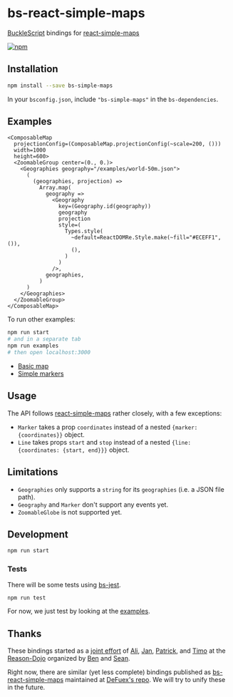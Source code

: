 # bs-react-simple-maps

[BuckleScript](https://github.com/bucklescript/bucklescript) bindings for [react-simple-maps](https://github.com/zcreativelabs/react-simple-maps)

[![npm](https://img.shields.io/npm/v/bs-simple-maps.svg)](https://www.npmjs.com/package/bs-simple-maps)

## Installation

```sh
npm install --save bs-simple-maps
```

In your `bsconfig.json`, include `"bs-simple-maps"` in the `bs-dependencies`.

## Examples

```reason
<ComposableMap
  projectionConfig=(ComposableMap.projectionConfig(~scale=200, ()))
  width=1000
  height=600>
  <ZoomableGroup center=(0., 0.)>
    <Geographies geography="/examples/world-50m.json">
      (
        (geographies, projection) =>
          Array.map(
            geography =>
              <Geography
                key=(Geography.id(geography))
                geography
                projection
                style=(
                  Types.style(
                    ~default=ReactDOMRe.Style.make(~fill="#ECEFF1", ()),
                    (),
                  )
                )
              />,
            geographies,
          )
      )
    </Geographies>
  </ZoomableGroup>
</ComposableMap>
```

To run other examples:

```sh
npm run start
# and in a separate tab
npm run examples
# then open localhost:3000
```

* [Basic map](./examples/basic-map/basic_map.re)
* [Simple markers](./examples/simple-markers/simple_markers.re)

## Usage

The API follows [react-simple-maps](https://github.com/zcreativelabs/react-simple-maps) rather closely, with a few exceptions:

* `Marker` takes a prop `coordinates` instead of a nested `{marker: {coordinates}}` object.
* `Line` takes props `start` and `stop` instead of a nested `{line: {coordinates: {start, end}}}` object.

## Limitations

* `Geographies` only supports a `string` for its `geographies` (i.e. a JSON file path).
* `Geography` and `Marker` don't support any events yet.
* `ZoomableGlobe` is not supported yet.

## Development

```sh
npm run start
```

### Tests

There will be some tests using [bs-jest](https://github.com/BuckleTypes/bs-jest).

```sh
npm run test
```

For now, we just test by looking at the [examples](./examples).

## Thanks

These bindings started as a [joint effort](https://github.com/poeschko/dojo-europe) of [Ali](https://twitter.com/sharifsbeat), [Jan](https://twitter.com/poeschko), [Patrick](https://twitter.com/ryyppy), and [Timo](https://twitter.com/defuex) at the [Reason-Dojo](https://twitter.com/search?src=typd&q=%23ReasonDojo) organized by [Ben](https://twitter.com/bsansouci) and [Sean](https://twitter.com/sgrove).

Right now, there are similar (yet less complete) bindings published as [bs-react-simple-maps](https://www.npmjs.com/package/bs-react-simple-maps) maintained at [DeFuex's repo](https://github.com/defuex/bs-react-simple-maps). We will try to unify these in the future.
